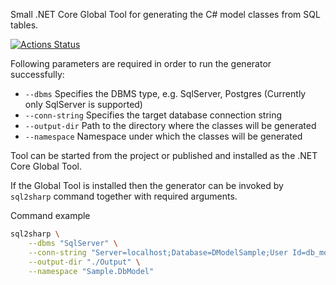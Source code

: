 Small .NET Core Global Tool for generating the C# model classes from SQL tables.

[![Actions Status](https://github.com/imujagic/sql-to-sharp/workflows/build-on-push/badge.svg)](https://github.com/imujagic/sql-to-sharp/actions)

Following parameters are required in order to run the generator successfully:

- `--dbms` Specifies the DBMS type, e.g. SqlServer, Postgres (Currently only SqlServer is supported)
- `--conn-string` Specifies the target database connection string
- `--output-dir` Path to the directory where the classes will be generated
- `--namespace` Namespace under which the classes will be generated

Tool can be started from the project or published and installed as the .NET Core Global Tool.

If the Global Tool is installed then the generator can be invoked by `sql2sharp` command together with required arguments.

Command example

```bash
sql2sharp \
    --dbms "SqlServer" \
    --conn-string "Server=localhost;Database=DModelSample;User Id=db_model_generator_user;Password=DbModelGen123#;" \
    --output-dir "./Output" \
    --namespace "Sample.DbModel"
```